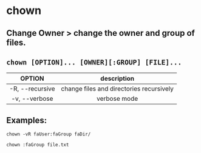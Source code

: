 # chown

**Change Owner** > change the owner and group of files.
---

` chown [OPTION]... [OWNER][:GROUP] [FILE]... `
---

| **OPTION** | description |
|:---:|:---:|
| -R, --recursive | change files and directories recursively |
| -v, --verbose | verbose mode |

## Examples:
` chown -vR faUser:faGroup faDir/ `

` chown :faGroup file.txt `